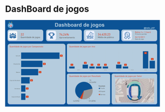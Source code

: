 # DashBoard de jogos

![Dashboard de jogos](https://raw.githubusercontent.com/Helio-Jr/dashboard-jogos/main/TelaDashBoardJogos.png)

<div align="center'>
<img src="https://raw.githubusercontent.com/Helio-Jr/dashboard-jogos/main/TelaDashBoardJogos.png" width="600px" />
</div>
                                                                                             
